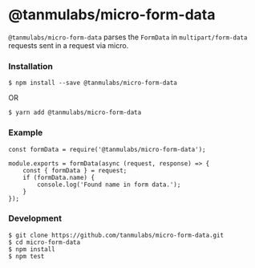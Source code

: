 # @tanmulabs/micro-form-data

`@tanmulabs/micro-form-data` parses the `FormData` in `multipart/form-data` requests sent in a request via micro.

### Installation

```
$ npm install --save @tanmulabs/micro-form-data
```

OR

```
$ yarn add @tanmulabs/micro-form-data
```

### Example

```
const formData = require('@tanmulabs/micro-form-data');

module.exports = formData(async (request, response) => {
    const { formData } = request;
    if (formData.name) {
        console.log('Found name in form data.');
    }
});

```

### Development

```
$ git clone https://github.com/tanmulabs/micro-form-data.git
$ cd micro-form-data
$ npm install
$ npm test
```
